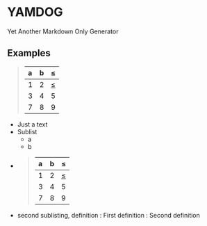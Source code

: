 # YAMDOG <!-- omit in toc -->

Yet Another Markdown Only Generator

## Examples

> |  a  |  b  |                       $\leq$                      |
> | :-- | :-: | ------------------------------------------------: |
> |  1  |  2  | [$\leq$](https://www.snakemd.io/en/latest/usage/) |
> |  3  |  4  |                         5                         |
> |  7  |  8  |                         9                         |

- Just a text
- Sublist
    - a
    - b
- > |  a  |  b  |                       $\leq$                      |
  > | :-- | :-: | ------------------------------------------------: |
  > |  1  |  2  | [$\leq$](https://www.snakemd.io/en/latest/usage/) |
  > |  3  |  4  |                         5                         |
  > |  7  |  8  |                         9                         |
- second sublisting, definition
    : First definition
    : Second definition

